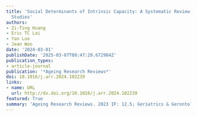 ```yaml
---
title: 'Social Determinants of Intrinsic Capacity: A Systematic Review of Observational
  Studies'
authors:
- Zi-Ting Huang
- Eric TC Lai
- Yan Luo
- Jean Woo
date: '2024-03-01'
publishDate: '2025-03-07T08:47:29.672984Z'
publication_types:
- article-journal
publication: '*Ageing Research Reviews*'
doi: 10.1016/j.arr.2024.102239
links:
- name: URL
  url: http://dx.doi.org/10.1016/j.arr.2024.102239
featured: True
summary: 'Ageing Research Reviews. 2023 IF: 12.5; Geriatrics & Gerontology: Ranked 3/74.'
---
```


